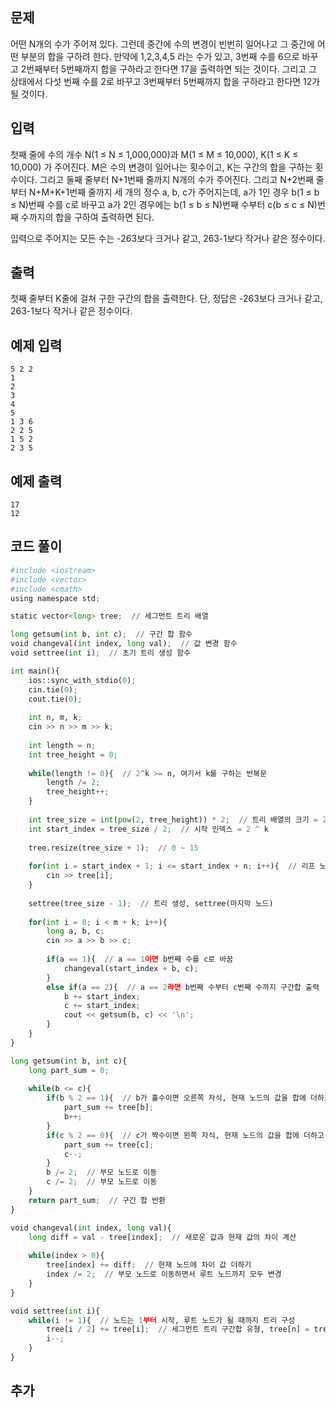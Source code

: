 ## 문제 
어떤 N개의 수가 주어져 있다. 그런데 중간에 수의 변경이 빈번히 일어나고 그 중간에 어떤 부분의 합을 구하려 한다. 만약에 1,2,3,4,5 라는 수가 있고, 3번째 수를 6으로 바꾸고 2번째부터 5번째까지 합을 구하라고 한다면 17을 출력하면 되는 것이다. 그리고 그 상태에서 다섯 번째 수를 2로 바꾸고 3번째부터 5번째까지 합을 구하라고 한다면 12가 될 것이다.


## 입력
첫째 줄에 수의 개수 N(1 ≤ N ≤ 1,000,000)과 M(1 ≤ M ≤ 10,000), K(1 ≤ K ≤ 10,000) 가 주어진다. M은 수의 변경이 일어나는 횟수이고, K는 구간의 합을 구하는 횟수이다. 그리고 둘째 줄부터 N+1번째 줄까지 N개의 수가 주어진다. 그리고 N+2번째 줄부터 N+M+K+1번째 줄까지 세 개의 정수 a, b, c가 주어지는데, a가 1인 경우 b(1 ≤ b ≤ N)번째 수를 c로 바꾸고 a가 2인 경우에는 b(1 ≤ b ≤ N)번째 수부터 c(b ≤ c ≤ N)번째 수까지의 합을 구하여 출력하면 된다.

입력으로 주어지는 모든 수는 -263보다 크거나 같고, 263-1보다 작거나 같은 정수이다.
## 출력
첫째 줄부터 K줄에 걸쳐 구한 구간의 합을 출력한다. 단, 정답은 -263보다 크거나 같고, 263-1보다 작거나 같은 정수이다.


## 예제 입력 
```
5 2 2
1
2
3
4
5
1 3 6
2 2 5
1 5 2
2 3 5
```

## 예제 출력  
```
17
12
```
## 코드 풀이
```python
#include <iostream>
#include <vector>
#include <cmath>
using namespace std;

static vector<long> tree;  // 세그먼트 트리 배열

long getsum(int b, int c);  // 구간 합 함수
void changeval(int index, long val);  // 값 변경 함수
void settree(int i);  // 초기 트리 생성 함수

int main(){
    ios::sync_with_stdio(0);
    cin.tie(0);
    cout.tie(0);
    
    int n, m, k;
    cin >> n >> m >> k;
    
    int length = n;
    int tree_height = 0;
    
    while(length != 0){  // 2^k >= n, 여기서 k를 구하는 반복문
        length /= 2;
        tree_height++;
    }
    
    int tree_size = int(pow(2, tree_height)) * 2;  // 트리 배열의 크기 = 2 ^ k * 2
    int start_index = tree_size / 2;  // 시작 인덱스 = 2 ^ k 
    
    tree.resize(tree_size + 1);  // 0 ~ 15
    
    for(int i = start_index + 1; i <= start_index + n; i++){  // 리프 노드 데이터 입력 받기
        cin >> tree[i]; 
    }
    
    settree(tree_size - 1);  // 트리 생성, settree(마지막 노드)
    
    for(int i = 0; i < m + k; i++){
        long a, b, c;
        cin >> a >> b >> c;
         
        if(a == 1){  // a == 1이면 b번째 수를 c로 바꿈
            changeval(start_index + b, c);
        }
        else if(a == 2){  // a == 2라면 b번째 수부터 c번째 수까지 구간합 출력
            b += start_index;
            c += start_index;
            cout << getsum(b, c) << '\n';
        }
    }
}

long getsum(int b, int c){
    long part_sum = 0;
    
    while(b <= c){
        if(b % 2 == 1){  // b가 홀수이면 오른쪽 자식, 현재 노드의 값을 합에 더하고 다음 노드로 이동
            part_sum += tree[b];
            b++;
        }
        if(c % 2 == 0){  // c가 짝수이면 왼쪽 자식, 현재 노드의 값을 합에 더하고 이전 노드로 이동
            part_sum += tree[c];
            c--;
        }
        b /= 2;  // 부모 노드로 이동
        c /= 2;  // 부모 노드로 이동
    }
    return part_sum;  // 구간 합 반환
}

void changeval(int index, long val){
    long diff = val - tree[index];  // 새로운 값과 현재 값의 차이 계산
    
    while(index > 0){
        tree[index] += diff;  // 현재 노드에 차이 값 더하기
        index /= 2;  // 부모 노드로 이동하면서 루트 노드까지 모두 변경
    }
}

void settree(int i){
    while(i != 1){  // 노드는 1부터 시작, 루트 노드가 될 때까지 트리 구성
        tree[i / 2] += tree[i];  // 세그먼트 트리 구간합 유형, tree[n] = tree[2n] + tree[2n + 1]
        i--;
    }
}

```
## 추가
